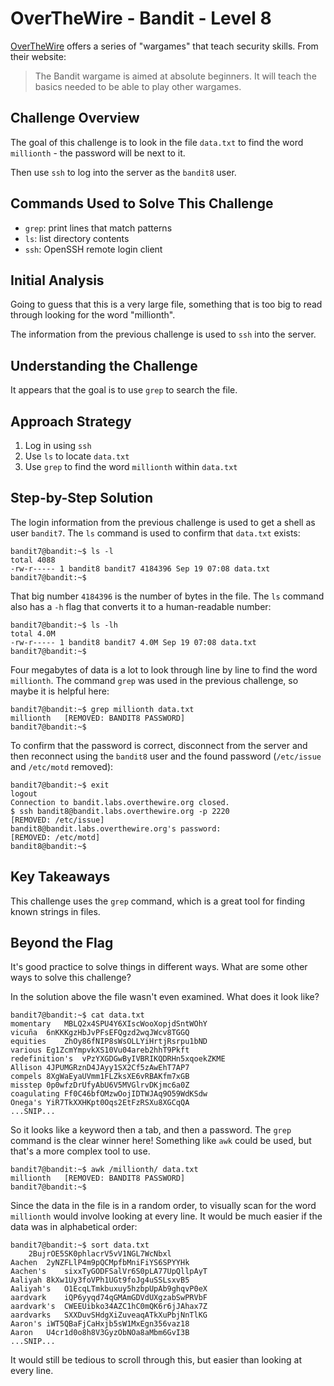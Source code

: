 # OverTheWire - Bandit - Level 8

[OverTheWire](https://overthewire.org) offers a series of "wargames" that teach
security skills. From their website:

> The Bandit wargame is aimed at absolute beginners. It will teach the basics
> needed to be able to play other wargames.

## Challenge Overview

The goal of this challenge is to look in the file `data.txt` to find the word
`millionth` - the password will be next to it.

Then use `ssh` to log into the server as the `bandit8` user.

## Commands Used to Solve This Challenge

- `grep`: print lines that match patterns
- `ls`: list directory contents
- `ssh`: OpenSSH remote login client

## Initial Analysis

Going to guess that this is a very large file, something that is too big to read
through looking for the word "millionth".

The information from the previous challenge is used to `ssh` into the server.

## Understanding the Challenge

It appears that the goal is to use `grep` to search the file.

## Approach Strategy

1. Log in using `ssh`
1. Use `ls` to locate `data.txt`
1. Use `grep` to find the word `millionth` within `data.txt`

## Step-by-Step Solution

The login information from the previous challenge is used to get a shell as user
`bandit7`. The `ls` command is used to confirm that `data.txt` exists:

```
bandit7@bandit:~$ ls -l
total 4088
-rw-r----- 1 bandit8 bandit7 4184396 Sep 19 07:08 data.txt
bandit7@bandit:~$
```

That big number `4184396` is the number of bytes in the file. The `ls` command
also has a `-h` flag that converts it to a human-readable number:

```
bandit7@bandit:~$ ls -lh
total 4.0M
-rw-r----- 1 bandit8 bandit7 4.0M Sep 19 07:08 data.txt
bandit7@bandit:~$
```

Four megabytes of data is a lot to look through line by line to find the word
`millionth`. The command `grep` was used in the previous challenge, so maybe it
is helpful here:

```
bandit7@bandit:~$ grep millionth data.txt
millionth	[REMOVED: BANDIT8 PASSWORD]
bandit7@bandit:~$
```

To confirm that the password is correct, disconnect from the server and then
reconnect using the `bandit8` user and the found password (`/etc/issue` and
`/etc/motd` removed):

```
bandit7@bandit:~$ exit
logout
Connection to bandit.labs.overthewire.org closed.
$ ssh bandit8@bandit.labs.overthewire.org -p 2220
[REMOVED: /etc/issue]
bandit8@bandit.labs.overthewire.org's password:
[REMOVED: /etc/motd]
bandit8@bandit:~$
```

## Key Takeaways

This challenge uses the `grep` command, which is a great tool for finding known
strings in files.

## Beyond the Flag

It's good practice to solve things in different ways. What are some other ways
to solve this challenge?

In the solution above the file wasn't even examined. What does it look like?

```
bandit7@bandit:~$ cat data.txt
momentary	MBLQ2x4SPU4Y6XIscWooXopjdSntWOhY
vicuña	6nKKKgzHbJvPFsEFQgzd2wqJWcv8TGGQ
equities	ZhOy86fNIP8sWsOLLYiHrtjRsrpu1bND
various	Eg1ZcmYmpvkXS10Vu04areb2hhT9Pkft
redefinition's	vPzYXGDGwByIVBRIKQDRHn5xqoekZKME
Allison	4JPUMGRznD4JAyy1SX2Cf5zAwEhT7AP7
compels	8XgWaEyaUVmm1FLZksXE6vRBAKfm7xGB
misstep	0p0wfzDrUfyAbU6V5MVGlrvDKjmc6a0Z
coagulating	Ff0C46bfOMzwOojIDTWJAq9O59WdKSdw
Onega's	YiR7TkXXHKpt0Oqs2EtFzRSXu8XGCqQA
...SNIP...
```

So it looks like a keyword then a tab, and then a password. The `grep` command
is the clear winner here! Something like `awk` could be used, but that's a more
complex tool to use.

```
bandit7@bandit:~$ awk /millionth/ data.txt
millionth	[REMOVED: BANDIT8 PASSWORD]
bandit7@bandit:~$
```

Since the data in the file is in a random order, to visually scan for the word
`millionth` would involve looking at every line. It would be much easier if the
data was in alphabetical order:

```
bandit7@bandit:~$ sort data.txt
	2BujrOE5SK0phlacrV5vV1NGL7WcNbxl
Aachen	2yNZFLlP4m9pQCMpfbMniFiYS6SPYYHk
Aachen's	sixxTyGODFSalVr6S0pLA77UpQllpAyT
Aaliyah	8kXw1Uy3foVPh1UGt9foJg4uSSLsxvB5
Aaliyah's	O1EcqLTmkbuxuy5hzbpUpAb9ghqvP0eX
aardvark	iQP6yyqd74qGMAmGDVdUXgzabSwPRVbF
aardvark's	CWEEUibko34AZC1hC0mQK6r6jJAhax7Z
aardvarks	SXXDuvSHdgXiZuveaqATkXuPbjNnTlKG
Aaron's	iWT5QBaFjCaHxjb5sW1MxEgn356vaz18
Aaron	U4cr1d0o8h8V3GyzObNOa8aMbm6GvI3B
...SNIP...
```

It would still be tedious to scroll through this, but easier than looking at
every line.
